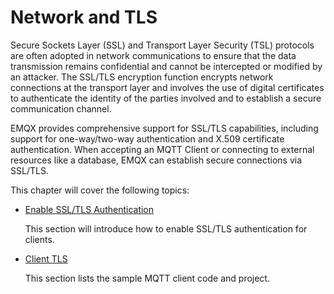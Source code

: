 # Network and TLS

Secure Sockets Layer (SSL) and Transport Layer Security (TSL) protocols are often adopted in network communications to ensure that the data transmission remains confidential and cannot be intercepted or modified by an attacker. The SSL/TLS encryption function encrypts network connections at the transport layer and involves the use of digital certificates to authenticate the identity of the parties involved and to establish a secure communication channel.

EMQX provides comprehensive support for SSL/TLS capabilities, including support for one-way/two-way authentication and X.509 certificate authentication. When accepting an MQTT Client or connecting to external resources like a database, EMQX can establish secure connections via SSL/TLS.

<!--Also include CRL and OCSP Stapling, see 4.4 doc-->

This chapter will cover the following topics:

- [Enable SSL/TLS Authentication](./emqx-mqtt-tls.md)

  This section will introduce how to enable SSL/TLS authentication for clients.

- [Client TLS](./mqtt-client-tls.md)

   This section lists the sample MQTT client code and project. 
   
   






